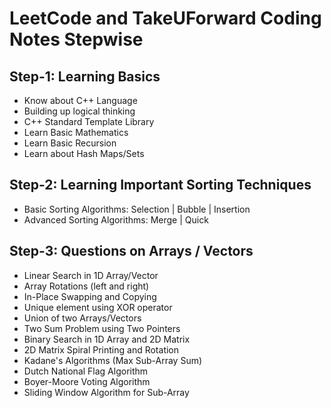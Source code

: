 # LeetCode and TakeUForward Coding Notes Stepwise

## Step-1: Learning Basics

- Know about C++ Language
- Building up logical thinking
- C++ Standard Template Library
- Learn Basic Mathematics
- Learn Basic Recursion
- Learn about Hash Maps/Sets

## Step-2: Learning Important Sorting Techniques

- Basic Sorting Algorithms: Selection | Bubble | Insertion
- Advanced Sorting Algorithms: Merge | Quick

## Step-3: Questions on Arrays / Vectors

- Linear Search in 1D Array/Vector
- Array Rotations (left and right)
- In-Place Swapping and Copying
- Unique element using XOR operator
- Union of two Arrays/Vectors
- Two Sum Problem using Two Pointers
- Binary Search in 1D Array and 2D Matrix
- 2D Matrix Spiral Printing and Rotation
- Kadane's Algorithms (Max Sub-Array Sum)
- Dutch National Flag Algorithm
- Boyer-Moore Voting Algorithm
- Sliding Window Algorithm for Sub-Array
